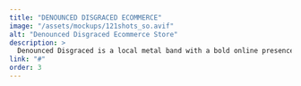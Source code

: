 ```yaml
---
title: "DENOUNCED DISGRACED ECOMMERCE"
image: "/assets/mockups/121shots_so.avif"
alt: "Denounced Disgraced Ecommerce Store"
description: >
  Denounced Disgraced is a local metal band with a bold online presence. The custom website and eCommerce store are built using Vendure and integrated with Stripe, ensuring a secure, streamlined experience for fans purchasing band merchandise. Featuring a dynamic design that captures the band's edgy aesthetic and a responsive layout optimized for SEO, the site effectively drives engagement and supports the band's growing digital footprint.
link: "#"
order: 3
---
```

